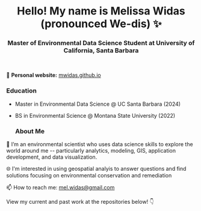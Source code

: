 <h1 align="center">Hello! My name is Melissa Widas (pronounced We-dis) ✨ </h1>

<h3 align="center"> Master of Environmental Data Science Student at University of California, Santa Barbara</h3>

<br>

📝 **Personal website:** [mwidas.github.io](https://mwidas.github.io/)

### Education

- Master in Environmental Data Science @ UC Santa Barbara (2024)
- BS in Environmental Science @ Montana State University (2022)

  ### About Me

🌱 I’m an environmental scientist who uses data science skills to explore the world around me -- particularly analytics, modeling, GIS, application development, and data visualization.

🌐 I'm interested in using geospatial analyis to answer questions and find solutions focusing on environmental conservation and remediation

📫 How to reach me: mel.widas@gmail.com

  
View my current and past work at the repositories below! 👇
<!--
**mwidas/mwidas** is a ✨ _special_ ✨ repository because its `README.md` (this file) appears on your GitHub profile.

Here are some ideas to get you started:

- 🔭 I’m currently working on ...
- 🌱 I’m currently learning ...
- 👯 I’m looking to collaborate on ...
- 🤔 I’m looking for help with ...
- 💬 Ask me about ...
- 📫 How to reach me: ...
- 😄 Pronouns: ...
- ⚡ Fun fact: ...
-->
